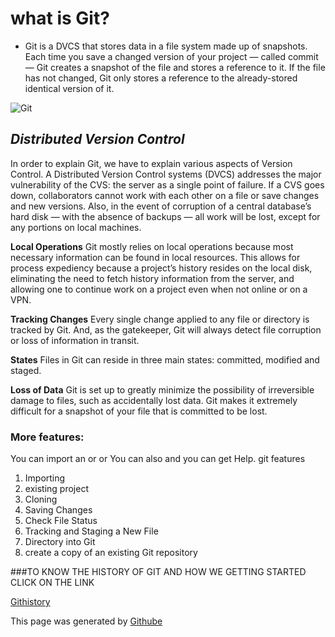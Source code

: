 # what is Git?

- Git is a DVCS that stores data in a file system made up of snapshots. Each time you save a changed version of your project — called commit — Git creates a snapshot of the file and stores a reference to it. If the file has not changed, Git only stores a reference to the already-stored identical version of it.

![Git](https://encrypted-tbn0.gstatic.com/images?q=tbn:ANd9GcSYNE2RZ9PsO2galGMVr24KEKTuJBMbWn611g&usqp=CAU)



## _Distributed Version Control_
In order to explain Git, we have to explain various aspects of Version Control.
A Distributed Version Control systems (DVCS) addresses the major vulnerability of the CVS: the server as a single point of failure. If a CVS goes down, collaborators cannot work with each other on a file or save changes and new versions. Also, in the event of corruption of a central database’s hard disk — with the absence of backups — all work will be lost, except for any portions on local machines.

**Local Operations**
Git mostly relies on local operations because most necessary information can be found in local resources. This allows for process expediency because a project’s history resides on the local disk, eliminating the need to fetch history information from the server, and allowing one to continue work on a project even when not online or on a VPN.

**Tracking Changes**
Every single change applied to any file or directory is tracked by Git. And, as the gatekeeper, Git will always detect file corruption or loss of information in transit.

**States**
Files in Git can reside in three main states: committed, modified and staged.

**Loss of Data**
Git is set up to greatly minimize the possibility of irreversible damage to files, such as accidentally lost data. Git makes it extremely difficult for a snapshot of your file that is committed to be lost.


### More features: 
You can import an or or You can also  and you can get Help.
git features
1. Importing
2. existing project
3. Cloning
4. Saving Changes
5. Check File Status
6. Tracking and Staging a New File
7. Directory into Git
8. create a copy of an existing Git repository

###TO KNOW THE HISTORY OF GIT AND HOW WE GETTING STARTED CLICK ON THE LINK

[Githistory](https://blog.udemy.com/git-tutorial-a-comprehensive-guide/#3)


This page was generated by [Githube](https://pages.github.com/)


